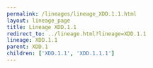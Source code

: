 ```yaml
---
permalink: /lineages/lineage_XDD.1.1.html
layout: lineage_page
title: Lineage XDD.1.1
redirect_to: ../lineage.html?lineage=XDD.1.1
lineage: XDD.1.1
parent: XDD.1
children: ['XDD.1.1', 'XDD.1.1.1']
---
```

